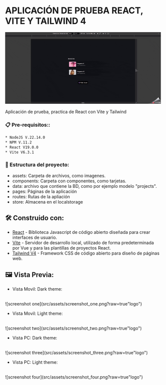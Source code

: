 # APLICACIÓN DE PRUEBA REACT, VITE Y TAILWIND 4

![logo](src/assets/project_preview.gif?raw=true"logo")  

Aplicación de prueba, practica de React con Vite y Tailwind

### 📋 Pre-requisitos::
    * NodeJS V.22.14.0
    * NPM V.11.2
    * React V19.0.0
    * Vite V6.3.1

### 📂 Estructura del proyecto:
* assets: Carpeta de archivos, como imagenes.
* components: Carpeta con componentes, como tarjetas.
* data: archivo que contiene la BD, como por ejemplo modelo "projects".
* pages: Páginas de la aplicación
* routes: Rutas de la apliación
* store: Almacena en el localstorage

## 🛠️ Construido con:
* [React](https://es.react.dev/) - Biblioteca Javascript de código abierto diseñada para crear interfaces de usuario.
* [Vite](https://vite.dev/guide/) - Servidor de desarrollo local, utilizado de forma predeterminada por Vue y para las plantillas de proyectos React.
* [Tailwind V4](https://tailwindcss.com/) - Framework CSS de código abierto para diseño de páginas web.

## 🖼️ Vista Previa:
* Vista Movil: Dark theme:
<br>
![screenshot one](src/assets/screenshot_one.png?raw=true"logo") 

* Vista Movil: Light theme:
<br>  
![screenshot two](src/assets/screenshot_two.png?raw=true"logo") 

* Vista PC: Dark theme:
<br>  
![screenshot three](src/assets/screenshot_three.png?raw=true"logo") 

* Vista PC: Light theme:
<br>
![screenshot four](src/assets/screenshot_four.png?raw=true"logo") 
